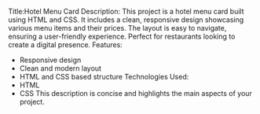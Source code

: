 Title:Hotel Menu Card
Description:
This project is a hotel menu card built using HTML and CSS. It includes a clean, responsive design showcasing various menu items and their prices. The layout is easy to navigate, ensuring a user-friendly experience. Perfect for restaurants looking to create a digital presence.
Features:
- Responsive design
- Clean and modern layout
- HTML and CSS based structure
Technologies Used:
- HTML
- CSS
This description is concise and highlights the main aspects of your project.
